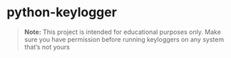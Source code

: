 # python-keylogger
> **Note:** This project is intended for educational purposes only. Make sure you have permission before running keyloggers on any system that’s not yours
